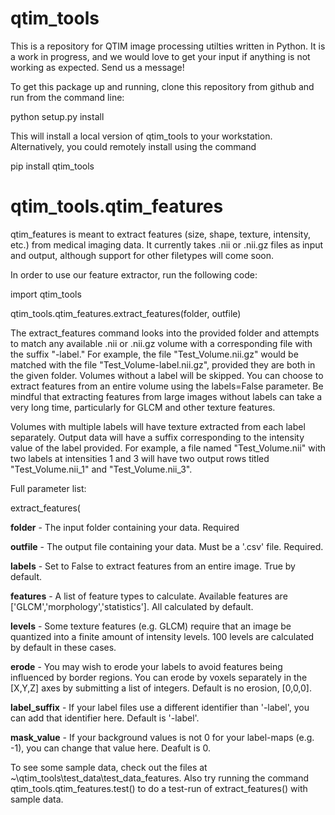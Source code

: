 # qtim_tools
This is a repository for QTIM image processing utilties written in Python. It is a work in progress, and we would love to get your input if anything is not working as expected. Send us a message!

To get this package up and running, clone this repository from github and run from the command line:

python setup.py install

This will install a local version of qtim_tools to your workstation. Alternatively, you could remotely install using the command

pip install qtim_tools

# qtim_tools.qtim_features

qtim_features is meant to extract features (size, shape, texture, intensity, etc.) from medical imaging data. It currently takes .nii or .nii.gz files as input and output, although support for other filetypes will come soon.

In order to use our feature extractor, run the following code:

import qtim_tools

qtim_tools.qtim_features.extract_features(folder, outfile)

The extract_features command looks into the provided folder and attempts to match any available .nii or .nii.gz volume with a corresponding file with the suffix "-label." For example, the file "Test_Volume.nii.gz" would be matched with the file "Test_Volume-label.nii.gz", provided they are both in the given folder. Volumes without a label will be skipped. You can choose to extract features from an entire volume using the labels=False parameter. Be mindful that extracting features from large images without labels can take a very long time, particularly for GLCM and other texture features.

Volumes with multiple labels will have texture extracted from each label separately. Output data will have a suffix corresponding to the intensity value of the label provided. For example, a file named "Test_Volume.nii" with two labels at intensities 1 and 3 will have two output rows titled "Test_Volume.nii_1" and "Test_Volume.nii_3".

Full parameter list:

extract_features(

__folder__ - The input folder containing your data. Required

__outfile__ - The output file containing your data. Must be a '.csv' file. Required.

__labels__ - Set to False to extract features from an entire image. True by default.

__features__ - A list of feature types to calculate. Available features are ['GLCM','morphology','statistics']. All calculated by default.

__levels__ - Some texture features (e.g. GLCM) require that an image be quantized into a finite amount of intensity levels. 100 levels are calculated by default in these cases.

__erode__ - You may wish to erode your labels to avoid features being influenced by border regions. You can erode by voxels separately in the [X,Y,Z] axes by submitting a list of integers. Default is no erosion, [0,0,0].

__label_suffix__ - If your label files use a different identifier than '-label', you can add that identifier here. Default is '-label'.

__mask_value__ - If your background values is not 0 for your label-maps (e.g. -1), you can change that value here. Deafult is 0.

To see some sample data, check out the files at ~\qtim_tools\test_data\test_data_features. Also try running the command qtim_tools.qtim_features.test() to do a test-run of extract_features() with sample data.
